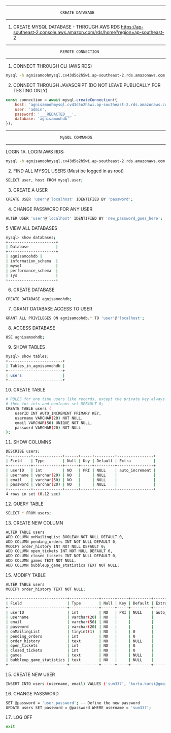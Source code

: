 
___________________________________________________________________________

                            CREATE DATABASE
___________________________________________________________________________


1. CREATE MYSQL DATABASE - THROUGH AWS RDS
https://ap-southeast-2.console.aws.amazon.com/rds/home?region=ap-southeast-2


___________________________________________________________________________

                            REMOTE CONNECTION
___________________________________________________________________________


1. CONNECT THROUGH CLI (AWS RDS)
```bash
mysql -h agnisamoohmysql.cv43d5o2h5wi.ap-southeast-2.rds.amazonaws.com -u admin -p
```


2. CONNECT THROUGH JAVASCRIPT (DO NOT LEAVE PUBLICALLY FOR TESTING ONLY)
```javascript
const connection = await mysql.createConnection({
    host: 'agnisamoohmysql.cv43d5o2h5wi.ap-southeast-2.rds.amazonaws.com',
    user: 'admin',
    password: '___REDACTED___',
    database: 'agnisamoohdb'
});
```


___________________________________________________________________________

                            MySQL COMMANDS
___________________________________________________________________________

LOGIN
1A. LOGIN AWS RDS:
```bash
mysql -h agnisamoohmysql.cv43d5o2h5wi.ap-southeast-2.rds.amazonaws.com -u admin -p
```

2. FIND ALL MYSQL USERS (Must be logged in as root)
```bash
SELECT user, host FROM mysql.user;
```

3. CREATE A USER
```bash
CREATE USER 'user'@'localhost' IDENTIFIED BY 'password';
```

4. CHANGE PASSWORD FOR ANY USER
```bash
ALTER USER 'user'@'localhost' IDENTIFIED BY 'new_password_goes_here';
```

5 VIEW ALL DATABASES
```bash
mysql> show databases;
+---------------------+
| Database            |
+---------------------+
| agnisamoohdb |
| information_schema  |
| mysql               |
| performance_schema  |
| sys                 |
+---------------------+
```

6. CREATE DATABASE
```bash
CREATE DATABASE agnisamoohdb;
```

7. GRANT DATABASE ACCESS TO USER
```bash
GRANT ALL PRIVILEGES ON agnisamoohdb.* TO 'user'@'localhost';
```

8. ACCESS DATABASE
```bash
USE agnisamoohdb;
```

9. SHOW TABLES
```bash
mysql> show tables;
+------------------------+
| Tables_in_agnisamoohdb |
+------------------------+
| users                  |
+------------------------+
```

10. CREATE TABLE
```bash
# RULES for one time users like records, except the private key always try to set NOT NULL, so you cannot have null entries
# then for ints and booleans set DEFAULT 0;
CREATE TABLE users (
    userID INT AUTO_INCREMENT PRIMARY KEY,
    username VARCHAR(20) NOT NULL,
    email VARCHAR(50) UNIQUE NOT NULL,
    password VARCHAR(20) NOT NULL
);
```

11. SHOW COLUMNS
```bash
DESCRIBE users;
+----------+-------------+------+-----+---------+----------------+
| Field    | Type        | Null | Key | Default | Extra          |
+----------+-------------+------+-----+---------+----------------+
| userID   | int         | NO   | PRI | NULL    | auto_increment |
| username | varchar(20) | NO   |     | NULL    |                |
| email    | varchar(50) | NO   |     | NULL    |                |
| password | varchar(20) | NO   |     | NULL    |                |
+----------+-------------+------+-----+---------+----------------+
4 rows in set (0.12 sec)
```

12. QUERY TABLE
```bash
SELECT * FROM users;
```

13. CREATE NEW COLUMN
```bash
ALTER TABLE users
ADD COLUMN onMailingList BOOLEAN NOT NULL DEFAULT 0,
ADD COLUMN pending_orders INT NOT NULL DEFAULT 0,
MODIFY order_history INT NOT NULL DEFAULT 0;
ADD COLUMN open_tickets INT NOT NULL DEFAULT 0,
ADD COLUMN closed_tickets INT NOT NULL DEFAULT 0,
ADD COLUMN games TEXT NOT NULL,
ADD COLUMN bubbleup_game_statistics TEXT NOT NULL;
```

15. MODIFY TABLE
```bash
ALTER TABLE users
MODIFY order_history TEXT NOT NULL;
```
```bash
+--------------------------+-------------+------+-----+---------+----------------+
| Field                    | Type        | Null | Key | Default | Extra          |
+--------------------------+-------------+------+-----+---------+----------------+
| userID                   | int         | NO   | PRI | NULL    | auto_increment |
| username                 | varchar(20) | NO   |     |         |                |
| email                    | varchar(50) | NO   |     |         |                |
| password                 | varchar(20) | NO   |     |         |                |
| onMailingList            | tinyint(1)  | NO   |     | 0       |                |
| pending_orders           | int         | NO   |     | 0       |                |
| order_history            | text        | NO   |     | NULL    |                |
| open_tickets             | int         | NO   |     | 0       |                |
| closed_tickets           | int         | NO   |     | 0       |                |
| games                    | text        | NO   |     | NULL    |                |
| bubbleup_game_statistics | text        | NO   |     | NULL    |                |
+--------------------------+-------------+------+-----+---------+----------------+
```

15. CREATE NEW USER
```bash
INSERT INTO users (username, email) VALUES ('sum337', 'kurta.kursi@gmail.com');
```

16. CHANGE PASSWORD
```bash
SET @password = 'user_password'; -- Define the new password
UPDATE users SET password = @password WHERE username = 'sum337';
```

17. LOG OFF
```bash
exit
```